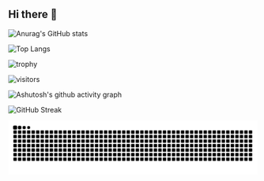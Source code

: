 ## Hi there 👋
![Anurag's GitHub stats](https://github-readme-stats.vercel.app/api?username=LTDaishi)

![Top Langs](https://github-readme-stats.vercel.app/api/top-langs/?username=LTDaishi)

![trophy](https://github-profile-trophy.vercel.app/?username=LTDaishi)

![visitors](https://visitor-badge.glitch.me/badge?page_id=LTDaishi&left_color=green&right_color=red)

![Ashutosh's github activity graph](https://github-readme-activity-graph.vercel.app/graph?username=LTDaishi)

![GitHub Streak](https://streak-stats.demolab.com/?user=LTDaishi)

<picture>
  <source media="(prefers-color-scheme: dark)" srcset="https://raw.githubusercontent.com/Peter-JXL/Peter-JXL/output/github-contribution-grid-snake-dark.svg">
  <source media="(prefers-color-scheme: light)" srcset="https://raw.githubusercontent.com/Peter-JXL/Peter-JXL/output/github-contribution-grid-snake.svg">
  <img alt="github contribution grid snake animation" src="https://raw.githubusercontent.com/Peter-JXL/Peter-JXL/output/github-contribution-grid-snake.svg">
</picture>
<!--
**LTDaishi/LTDaishi** is a ✨ _special_ ✨ repository because its `README.md` (this file) appears on your GitHub profile.

Here are some ideas to get you started:

- 🔭 I’m currently working on ...
- 🌱 I’m currently learning ...
- 👯 I’m looking to collaborate on ...
- 🤔 I’m looking for help with ...
- 💬 Ask me about ...
- 📫 How to reach me: ...
- 😄 Pronouns: ...
- ⚡ Fun fact: ...
-->
